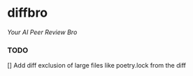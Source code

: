 # diffbro

*Your AI Peer Review Bro*

### TODO

[] Add diff exclusion of large files like poetry.lock from the diff